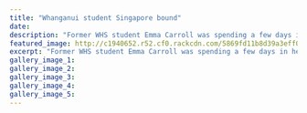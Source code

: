 ```yaml
---
title: "Whanganui student Singapore bound"
date: 
description: "Former WHS student Emma Carroll was spending a few days in her home city before she jets off to a student exchange at Nanyang Technological University in Singapore, Wanganui Chronicle article 29/12/16"
featured_image: http://c1940652.r52.cf0.rackcdn.com/5869fd11b8d39a3eff00133c/emma-carroll-off-to-singapore-Jan-dec-2016.jpg
excerpt: "Former WHS student Emma Carroll was spending a few days in her home city before she jets off to a student exchange at Nanyang Technological University in Singapore."
gallery_image_1: 
gallery_image_2: 
gallery_image_3: 
gallery_image_4: 
gallery_image_5: 
---
```

